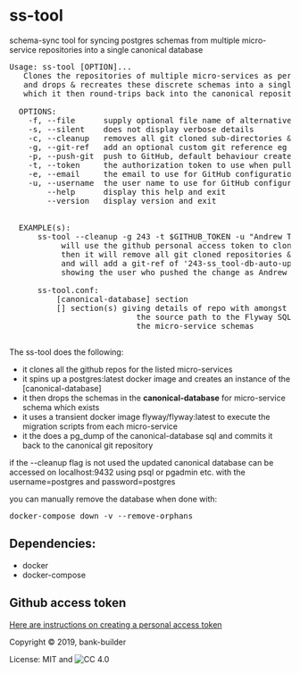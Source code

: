 # ss-tool
schema-sync tool for syncing postgres schemas 
from multiple micro-service repositories 
into a single canonical database

<pre>
Usage: ss-tool [OPTION]...
   Clones the repositories of multiple micro-services as per the ss-tool.conf file
   and drops & recreates these discrete schemas into a single canonical database
   which it then round-trips back into the canonical repository
 
  OPTIONS:
    -f, --file      supply optional file name of alternative ss-tool.conf file
    -s, --silent    does not display verbose details
    -c, --cleanup   removes all git cloned sub-directories & docker db when done
    -g, --git-ref   add an optional custom git reference eg 243 to match issue 243
    -p, --push-git  push to GitHub, default behaviour creates branch but does not push
    -t, --token     the authorization token to use when pulling from a git repo
    -e, --email     the email to use for GitHub configuration when pushing
    -u, --username  the user name to use for GitHub configuration when pushing
        --help      display this help and exit
        --version   display version and exit


  EXAMPLE(s):
      ss-tool --cleanup -g 243 -t $GITHUB_TOKEN -u "Andrew Turpin"
           will use the github personal access token to clone the repositories
           then it will remove all git cloned repositories & docker db when done
           and will add a git-ref of '243-ss_tool-db-auto-update' when pushing the changes
           showing the user who pushed the change as Andrew Turpin

      ss-tool.conf:
          [canonical-database] section
          [<microservice>] section(s) giving details of repo with amongst other settings, 
                           the source path to the Flyway SQL scripts for
                           the micro-service schemas

</pre>

The ss-tool does the following:
* it clones all the github repos for the listed micro-services
* it spins up a postgres:latest docker image and creates an instance of the \[canonical-database\]
* it then drops the schemas in the **canonical-database** for micro-service schema which exists
* it uses a transient docker image flyway/flyway:latest to execute the migration scripts from each micro-service
* it the does a pg_dump of the canonical-database sql and commits it back to the canonical git repository

if the --cleanup flag is not used the updated canonical database can be accessed
on localhost:9432 using psql or pgadmin etc. with the username=postgres and password=postgres



you can manually remove the database when done with:
<pre>
docker-compose down -v --remove-orphans
</pre>

## Dependencies:
* docker
* docker-compose

## Github access token
[Here are instructions on creating a personal access token](https://help.github.com/en/github/authenticating-to-github/creating-a-personal-access-token-for-the-command-line)

Copyright &copy; 2019, bank-builder

License: MIT and ![CC 4.0](https://licensebuttons.net/l/by/4.0/88x31.png)
